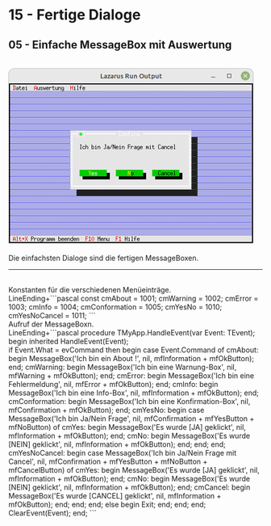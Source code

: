 # 15 - Fertige Dialoge
## 05 - Einfache MessageBox mit Auswertung
<br>
<img src="image.png" alt="Selfhtml"><br><br>
Die einfachsten Dialoge sind die fertigen MessageBoxen.<br>
<hr><br>
Konstanten für die verschiedenen Menüeinträge.<br>
LineEnding+```pascal
const
  cmAbout        = 1001;
  cmWarning      = 1002;
  cmError        = 1003;
  cmInfo         = 1004;
  cmConformation = 1005;
  cmYesNo        = 1010;
  cmYesNoCancel  = 1011;
```
<br>
Aufruf der MessageBoxn.<br>
LineEnding+```pascal
  procedure TMyApp.HandleEvent(var Event: TEvent);
  begin
    inherited HandleEvent(Event);
<br>
    if Event.What = evCommand then begin
      case Event.Command of
        cmAbout: begin
          MessageBox('Ich bin ein About !', nil, mfInformation + mfOkButton);
        end;
        cmWarning: begin
          MessageBox('Ich bin eine Warnung-Box', nil, mfWarning + mfOkButton);
        end;
        cmError: begin
          MessageBox('Ich bin eine Fehlermeldung', nil, mfError + mfOkButton);
        end;
        cmInfo: begin
          MessageBox('Ich bin eine Info-Box', nil, mfInformation + mfOkButton);
        end;
        cmConformation: begin
          MessageBox('Ich bin eine Konfirmation-Box', nil, mfConfirmation + mfOkButton);
        end;
        cmYesNo: begin
          case
            MessageBox('Ich bin Ja/Nein Frage', nil, mfConfirmation + mfYesButton + mfNoButton) of
            cmYes: begin
              MessageBox('Es wurde [JA] geklickt', nil, mfInformation + mfOkButton);
            end;
            cmNo: begin
              MessageBox('Es wurde [NEIN] geklickt', nil, mfInformation + mfOkButton);
            end;
          end;
        end;
        cmYesNoCancel: begin
          case
            MessageBox('Ich bin Ja/Nein Frage mit Cancel', nil, mfConfirmation + mfYesButton + mfNoButton + mfCancelButton) of
            cmYes: begin
              MessageBox('Es wurde [JA] geklickt', nil, mfInformation + mfOkButton);
            end;
            cmNo: begin
              MessageBox('Es wurde [NEIN] geklickt', nil, mfInformation + mfOkButton);
            end;
            cmCancel: begin
              MessageBox('Es wurde [CANCEL] geklickt', nil, mfInformation + mfOkButton);
            end;
          end;
        end;
        else begin
          Exit;
        end;
      end;
    end;
    ClearEvent(Event);
  end;
```
<br>

